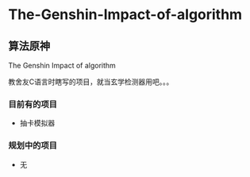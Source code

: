 # The-Genshin-Impact-of-algorithm

## 算法原神

The Genshin Impact of algorithm

教舍友C语言时瞎写的项目，就当玄学检测器用吧。。。

### 目前有的项目

- 抽卡模拟器

### 规划中的项目

- 无
